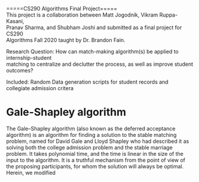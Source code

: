 =====CS290 Algorithms Final Project=====  
This project is a collaboration between Matt Jogodnik, Vikram Ruppa-Kasani,  
Pranav Sharma, and Shubham Joshi and submitted as a final project for CS290  
Algorithms Fall 2020 taught by Dr. Brandon Fain.

Research Question: How can match-making algorithm(s) be applied to internship-student  
matching to centralize and declutter the process, as well as improve student outcomes?

Included:
Random Data generation scripts for student records and collegiate admission critera

# Gale-Shapley algorithm
The Gale–Shapley algorithm (also known as the deferred acceptance algorithm) is an algorithm for finding a solution to the stable matching problem, named for David Gale and Lloyd Shapley who had described it as solving both the college admission problem and the stable marriage problem. It takes polynomial time, and the time is linear in the size of the input to the algorithm. It is a truthful mechanism from the point of view of the proposing participants, for whom the solution will always be optimal. Herein, we modified 
